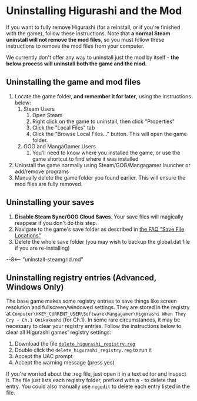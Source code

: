 # Uninstalling Higurashi and the Mod

If you want to fully remove Higurashi (for a reinstall, or if you're finished with the game), follow these instructions. Note that **a normal Steam uninstall will not remove the mod files**, so you must follow these instructions to remove the mod files from your computer.

We currently don't offer any way to uninstall just the mod by itself - **the below process will uninstall both the game and the mod.**

## Uninstalling the game and mod files

1. Locate the game folder, **and remember it for later**, using the instructions below:
    1. Steam Users
        1. Open Steam
        2. Right click on the game to uninstall, then click "Properties"
        3. Click the "Local Files" tab
        4. Click the "Browse Local Files..." button. This will open the game folder.
    2. GOG and MangaGamer Users
        1. You'll need to know where you installed the game, or use the game shortcut to find where it was installed
2. Uninstall the game normally using Steam/GOG/Mangagamer launcher or add/remove programs
3. Manually delete the game folder you found earlier. This will ensure the mod files are fully removed.

## Uninstalling your saves

1. **Disable Steam Sync/GOG Cloud Saves**. Your save files will magically reappear if you don't do this step.
2. Navigate to the game's save folder as described in [the FAQ "Save File Locations"](FAQ.md#save-file-locations)
3. Delete the whole save folder (you may wish to backup the global.dat file if you are re-installing)

--8<-- "uninstall-steamgrid.md"

## Uninstalling registry entries (Advanced, Windows Only)

The base game makes some registry entries to save things like screen resolution and fullscreen/windowed settings. They are stored in the registry at `Computer\HKEY_CURRENT_USER\Software\Mangagamer\Higurashi When They Cry - Ch.1 Onikakushi` (for Ch.1). In some rare circumstances, it may be necessary to clear your registry entries. Follow the instructions below to clear all Higurashi games' registry settings:

1. Download the file [`delete_higurashi_registry.reg`](../files/delete_higurashi_registry.reg)
2. Double click the `delete_higurashi_registry.reg` to run it
3. Accept the UAC prompt
4. Accept the warning message (press yes)

If you're worried about the .reg file, just open it in a text editor and inspect it. The file
just lists each registry folder, prefixed with a `-` to delete that entry. You could also manually use
`regedit` to delete each entry listed in the file.
